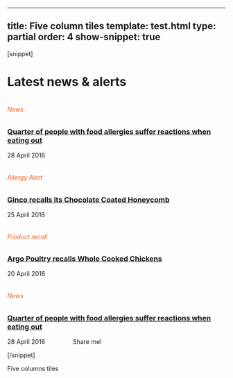 ---
title: Five column tiles
template: test.html
type: partial
order: 4
show-snippet: true
------------------
[snippet]
<!--5 col div - News & Alerts-->
<div class="wrapper home--news-border">
    <div class="col-wrap home--news-background">
        <div class="col col--fluid-3 home-news-tile home-news-tile--img-first">
            <h1 class="margin-top--0">Latest news & alerts</h1>
        </div>
        <div class="col col--fluid-3 home-news-tile home-news-tile--img-first separator-right-solid">
            <article>
                <img src="../assets/img/fsa-news-hero1.png" alt="" class="img-responsive">
                <h6 style="color: #F15D22">News</h6>
                <a href="https://www.food.gov.uk/news-updates/news/2016/15103/quarter-of-people-with-food-allergies-suffer-reactions-when-eating-out">
                    <h3>Quarter of people with food allergies suffer reactions when eating out</h3>
                </a>
                <footer>
                    <p>28 April 2016</p>
                </footer>
            </article>
        </div>
        <div class="col col--fluid-3 home-news-tile home-news-tile--img-first separator-right-solid">
            <article>
                <img src="../assets/img/allergyallert.png" alt="" class="img-responsive">
                <h6 style="color: #F15D22">Allergy Alert</h6>
                <a href="http://www.food.gov.uk/news-updates/news/2016/15101/ginco-recalls-chocolate-coated-honeycomb">
                    <h3>Ginco recalls its Chocolate Coated Honeycomb</h3>
                </a>
                <footer>
                    <p>25 April 2016</p>
                </footer>
            </article>
        </div>
        <div class="col col--fluid-3 home-news-tile home-news-tile--img-first separator-right-solid">
            <article>
                <img src="../assets/img/productrecall.png" alt="" class="img-responsive">
                <h6 style="color: #F15D22">Product recall</h6>
                <a href="http://www.food.gov.uk/news-updates/news/2016/15083/argo-poultry-recalls-whole-cooked-chickens">
                    <h3>Argo Poultry recalls Whole Cooked Chickens</h3>
                </a>
                <footer>
                    <p>20 April 2016</p>
                </footer>
            </article>
        </div>
        <div class="col col--fluid-3 home-news-tile home-news-tile--img-first separator-right-solid">
            <article>
                <img src="../assets/img/fsa-news-hero1.png" alt="" class="img-responsive">
                <h6 style="color: #F15D22">News</h6>
                <a href="https://www.food.gov.uk/news-updates/news/2016/15103/quarter-of-people-with-food-allergies-suffer-reactions-when-eating-out">
                    <h3>Quarter of people with food allergies suffer reactions when eating out</h3>
                </a>
                <footer>
                    <p>28 April 2016 <span style="padding-left: 60px;">Share me!</span></p>
                </footer>
            </article>
        </div>
    </div>
</div>
<!--horizontal separator-->
<div class="wrapper" style="background-color: #F2F2F2">
    <div class="col-wrap" style="background-color: white">
        <div class="col col--fluid-15">
            <div class="separator-dotted"></div>
        </div>
    </div>
</div>
[/snippet]

Five columns tiles